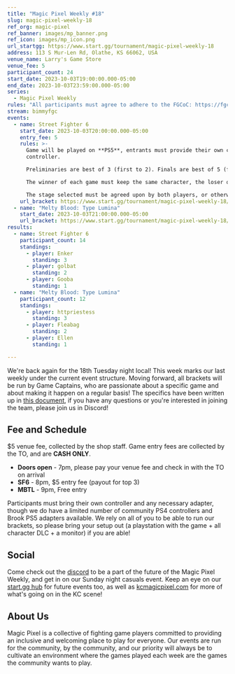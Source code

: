 ```yaml
---
title: "Magic Pixel Weekly #18"
slug: magic-pixel-weekly-18
ref_org: magic-pixel
ref_banner: images/mp_banner.png
ref_icon: images/mp_icon.png
url_startgg: https://www.start.gg/tournament/magic-pixel-weekly-18
address: 113 S Mur-Len Rd, Olathe, KS 66062, USA
venue_name: Larry's Game Store
venue_fee: 5
participant_count: 24
start_date: 2023-10-03T19:00:00.000-05:00
end_date: 2023-10-03T23:59:00.000-05:00
series:
  - Magic Pixel Weekly
rules: "All participants must agree to adhere to the FGCoC: https://fgcoc.com/"
stream: bimmyfgc
events:
  - name: Street Fighter 6
    start_date: 2023-10-03T20:00:00.000-05:00
    entry_fee: 5
    rules: >-
      Game will be played on **PS5**, entrants must provide their own compatible
      controller.  

      Preliminaries are best of 3 (first to 2). Finals are best of 5 (first to 3).  

      The winner of each game must keep the same character, the loser of that game may switch characters.  

      The stage selected must be agreed upon by both players, or otherwise selected at random.
    url_bracket: https://www.start.gg/tournament/magic-pixel-weekly-18/events/street-fighter-6/brackets/1479063/2234381
  - name: "Melty Blood: Type Lumina"
    start_date: 2023-10-03T21:00:00.000-05:00
    url_bracket: https://www.start.gg/tournament/magic-pixel-weekly-18/events/melty-blood-type-lumina/brackets/1479064/2234382
results:
  - name: Street Fighter 6
    participant_count: 14
    standings:
      - player: Enker
        standing: 3
      - player: golbat
        standing: 2
      - player: Gooba
        standing: 1
  - name: "Melty Blood: Type Lumina"
    participant_count: 12
    standings:
      - player: httpriestess
        standing: 3
      - player: Fleabag
        standing: 2
      - player: Ellen
        standing: 1

---
```


We're back again for the 18th Tuesday night local! This week marks our last weekly under the current event structure. Moving forward, all brackets will be run by Game Captains, who are passionate about a specific game and about making it happen on a regular basis! The specifics have been written up in [this document](https://docs.google.com/document/d/1wtEAvkOOeXrrJ6O-5C3Sem3D4pmhqPIl5g4WeeYQPBU/edit), if you have any questions or you're interested in joining the team, please join us in Discord!

## Fee and Schedule
$5 venue fee, collected by the shop staff. Game entry fees are collected by the TO, and are **CASH ONLY**.

- **Doors open** - 7pm, please pay your venue fee and check in with the TO on arrival
- **SF6** - 8pm, $5 entry fee (payout for top 3)
- **MBTL** - 9pm, Free entry 

Participants must bring their own controller and any necessary adapter, though we do have a limited number of community PS4 controllers and Brook PS5 adapters available. We rely on all of you to be able to run our brackets, so please bring your setup out (a playstation with the game + all character DLC + a monitor) if you are able! 

## Social
Come check out the [discord](https://discord.gg/jkmn6CVrrQ) to be a part of the future of the Magic Pixel Weekly, and get in on our Sunday night casuals event. Keep an eye on our [start.gg hub](https://www.start.gg/hub/magic-pixel) for future events too, as well as [kcmagicpixel.com](https://kcmagicpixel.com) for more of what's going on in the KC scene!

## About Us

Magic Pixel is a collective of fighting game players committed to providing an inclusive and welcoming place to play for everyone. Our events are run for the community, by the community, and our priority will always be to cultivate an environment where the games played each week are the games the community wants to play.
  